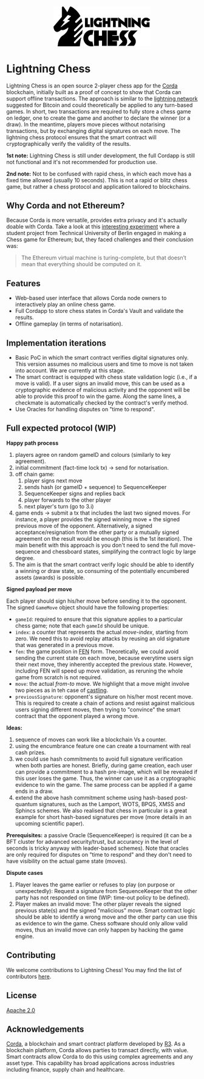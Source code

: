 <p align="center">
  <img src="./lightning-chess-full-logo.png" alt="Lightning Chess" width="256">
</p>

# Lightning Chess

Lightning Chess is an open source 2-player chess app for the [Corda](https://corda.net) blockchain, initially built as a proof of concept to show that Corda can support offline transactions. The approach is similar to the [lightning network](https://lightning.network) suggested for Bitcoin and could theoretically be applied to any turn-based games. In short, two transactions are required to fully store a chess game on ledger, one to create the game and another to declare the winner (or a draw). In the meantime, players move pieces without notarising transactions, but by exchanging digital signatures on each move. The lightning chess protocol ensures that the smart contract will cryptographically verify the validity of the results.

**1st note:** Lightning Chess is still under development, the full Cordapp is still not functional and it's not recommended for production use.

**2nd note:** Not to be confused with rapid chess, in which each move has a fixed time allowed (usually 10 seconds). This is not a rapid or blitz chess game, but rather a chess protocol and application tailored to blockchains.

## Why Corda and not Ethereum?
Because Corda is more versatile, provides extra privacy and it's actually doable with Corda. Take a look at this [interesting experiment](https://medium.com/@graycoding/lessons-learned-from-making-a-chess-game-for-ethereum-6917c01178b6) where a student project from Technical University of Berlin engaged in making a Chess game for Ethereum; but, they faced challenges and their conclusion was:
> The Ethereum virtual machine is turing-complete, but that doesn’t mean that everything should be computed on it. 

## Features

* Web-based user interface that allows Corda node owners to interactively play an online chess game.
* Full Cordapp to store chess states in Corda's Vault and validate the results. 
* Offline gameplay (in terms of notarisation).

## Implementation iterations

- Basic PoC in which the smart contract verifies digital signatures only. This version assumes no malicious users and time to move is not taken into account. We are currently at this stage.
- The smart contract is equipped with chess state validation logic (i.e., if a move is valid). If a user signs an invalid move, this can be used as a cryptographic evidence of malicious activity and the opponent will be able to provide this proof to win the game. Along the same lines, a checkmate is automatically checked by the contract's verify method. 
- Use Oracles for handling disputes on "time to respond".

## Full expected protocol (WIP)

**Happy path process**

1. players agree on random gameID and colours (similarly to key agreement).
2. initial commitment (fact-time lock tx) → send for notarisation.
3. off chain game:
   1. player signs next move
   2. sends hash (or gameID + sequence) to SequenceKeeper
   3. SequenceKeeper signs and replies back
   4. player forwards to the other player
   5. next player's turn (go to 3.i)
4. game ends → submit a tx that includes the last two signed moves. For instance, a player provides the signed winning move + the signed previous move of the opponent. Alternatively, a signed acceptance/resignation from the other party or a mutually signed agreement on the result would be enough (this is the 1st iteration). The main benefit with this approach is you don't need to send the full move-sequence and chessboard states, simplifying the contract logic by  large degree.
5. The aim is that the smart contract verify logic should be able to identify a winning or draw state, so consuming of the potentially encumbered assets (awards) is possible.

**Signed payload per move**

Each player should sign his/her move before sending it to the opponent. The signed `GameMove` object should have the following properties:
* `gameId`: required to ensure that this signature applies to a particular chess game; note that each `gameId` should be unique.  
* `index`: a counter that represents the actual _move-index_, starting from zero. We need this to avoid replay attacks by reusing an old signature that was generated in a previous move.   
* `fen`: the game position in [FEN](https://en.wikipedia.org/wiki/Forsyth%E2%80%93Edwards_Notation) form. Theoretically, we could avoid sending the current state on each move, because everytime users sign their next move, they inherently accepted the previous state. However, including FEN will speed up move validation, as reruning the whole game from scratch is not required.
* `move`: the actual _from-to_ move. We highlight that a move might involve two pieces as in teh case of [castling](https://en.wikipedia.org/wiki/Castling).
* `previousSignature`: opponent's signature on his/her most recent move. This is required to create a chain of actions and resist against malicious users signing different moves, then trying to "convince" the smart contract that the opponent played a wrong move.

**Ideas:** 
1. sequence of moves can work like a blockchain Vs a counter.
2. using the encumbrance feature one can create a tournament with real cash prizes.
3. we could use hash commitments to avoid full signature verification when both parties are honest. Briefly, during game creation, each user can provide a commitment to a hash pre-image, which will be revealed if this user loses the game. Thus, the winner can use it as a cryptographic evidence to win the game. The same process can be applied if a game ends in a draw.
4. extend the above hash commitment scheme using hash-based post-quantum signatures, such as the Lamport, WOTS, BPQS, XMSS and Sphincs schemes. We also realised that chess in particular is a great example for short hash-based signatures per move (more details in an upcoming scientific paper).

**Prerequisites:** a passive Oracle (SequenceKeeper) is required (it can be a BFT cluster for advanced security/trust, but accurancy in the level of seconds is tricky anyway with leader-based schemes). Note that oracles are only required for disputes on "time to respond" and they don't need to have visibility on the actual game state (moves).

**Dispute cases**
 1. Player leaves the game earlier or refuses to play (on purpose or unexpectedly): Request a signature from SequenceKeeper that the other party has not responded on time (WIP: time-out policy to be defined).
 2. Player makes an invalid move: The other player reveals the signed previous state(s) and the signed "malicious" move. Smart contract logic should be able to identify a wrong move and the other party can use this as evidence to win the game. Chess software should only allow valid moves, thus an invalid move can only happen by hacking the game engine.

## Contributing

We welcome contributions to Lightning Chess! You may find the list of contributors [here](./CONTRIBUTORS.md).

## License

[Apache 2.0](./LICENSE.md)

## Acknowledgements

[Corda](https://corda.net), a blockchain and smart contract platform developed by [R3](https://r3.com). As a blockchain platform, Corda allows parties to transact directly, with value. Smart contracts allow Corda to do this using complex agreements and any asset type. This capability has broad applications across industries including finance, supply chain and healthcare.
